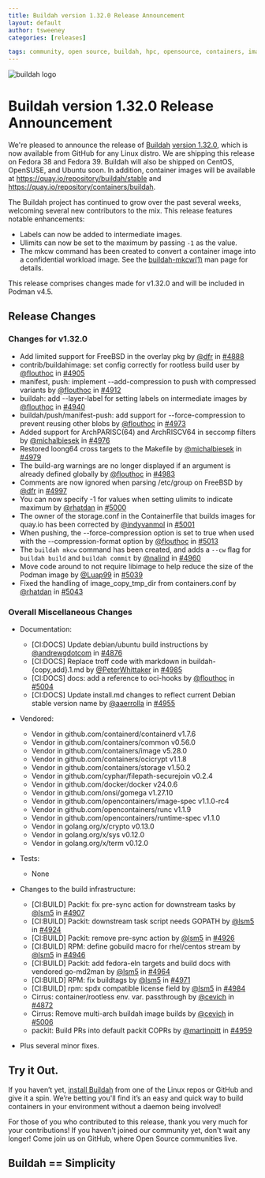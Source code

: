 ```yaml
---
title: Buildah version 1.32.0 Release Announcement
layout: default
author: tsweeney
categories: [releases]

tags: community, open source, buildah, hpc, opensource, containers, images, image
---
```

![buildah logo](https://buildah.io/images/buildah.png)

# Buildah version 1.32.0 Release Announcement

We're pleased to announce the release of [Buildah](https://github.com/containers/buildah) [version 1.32.0](https://github.com/containers/buildah/releases/tag/v1.32.0), which is now available from GitHub for any Linux distro.  We are shipping this release on Fedora 38 and Fedora 39.  Buildah will also be shipped on CentOS, OpenSUSE, and Ubuntu soon.  In addition, container images will be available at https://quay.io/repository/buildah/stable and https://quay.io/repository/containers/buildah.

The Buildah project has continued to grow over the past several weeks, welcoming several new contributors to the mix.  This release features notable enhancements: 
<!--readmore -->
 * Labels can now be added to intermediate images.
 * Ulimits can now be set to the maximum by passing `-1` as the value.
 * The mkcw command has been created to convert a container image into a confidential workload image.  See the [buildah-mkcw(1)](https://github.com/containers/buildah/blob/main/docs/buildah-mkcw.1.md) man page for details.

This release comprises changes made for v1.32.0 and will be included in Podman v4.5.

## Release Changes

### Changes for v1.32.0
   * Add limited support for FreeBSD in the overlay pkg by [@dfr](https://github.com/dfr) in [#4888](https://github.com/containers/buildah/pull/4888)
   * contrib/buildahimage: set config correctly for rootless build user by [@flouthoc](https://github.com/flouthoc) in [#4905](https://github.com/containers/buildah/pull/4905)
   * manifest, push: implement --add-compression to push with compressed variants by [@flouthoc](https://github.com/flouthoc) in [#4912](https://github.com/containers/buildah/pull/4912)
   * buildah: add --layer-label for setting labels on intermediate images by [@flouthoc](https://github.com/flouthoc) in [#4940](https://github.com/containers/buildah/pull/4940)
   * buildah/push/manifest-push: add support for --force-compression to prevent reusing other blobs by [@flouthoc](https://github.com/flouthoc) in [#4973](https://github.com/containers/buildah/pull/4973)
   * Added support for ArchPARISC(64) and ArchRISCV64 in seccomp filters by [@michalbiesek](https://github.com/michalbiesek) in [#4976](https://github.com/containers/buildah/pull/4976)
   * Restored loong64 cross targets to the Makefile by [@michalbiesek](https://github.com/michalbiesek) in [#4979](https://github.com/containers/buildah/pull/4979)
   * The build-arg warnings are no longer displayed if an argument is already defined globally by [@flouthoc](https://github.com/flouthoc) in [#4983](https://github.com/containers/buildah/pull/4983)
   * Comments are now ignored when parsing /etc/group on FreeBSD by [@dfr](https://github.com/dfr) in [#4997](https://github.com/containers/buildah/pull/4997)
   * You can now specify -1 for values when setting ulimits to indicate maximum by [@rhatdan](https://github.com/rhatdan) in [#5000](https://github.com/containers/buildah/pull/5000)
   * The owner of the storage.conf in the Containerfile that builds images for quay.io has been corrected by [@indyvanmol](https://github.com/indyvanmol) in [#5001](https://github.com/containers/buildah/pull/5001)
   * When pushing, the --force-compression option is set to true when used with the --compression-format option by [@flouthoc](https://github.com/flouthoc) in [#5013](https://github.com/containers/buildah/pull/5013)
   * The `buildah mkcw` command has been created, and adds a `--cw` flag for `buildah build` and `buildah commit` by [@nalind](https://github.com/nalind) in [#4960](https://github.com/containers/buildah/pull/4960)
   * Move code around to not require libimage to help reduce the size of the Podman image by [@Luap99](https://github.com/Luap99) in [#5039](https://github.com/containers/buildah/pull/5039)
   * Fixed the handling of image_copy_tmp_dir from containers.conf by [@rhatdan](https://github.com/rhatdan) in [#5043](https://github.com/containers/buildah/pull/5043)

### Overall Miscellaneous Changes  
* Documentation:
   * [CI:DOCS] Update debian/ubuntu build instructions by [@andrewgdotcom](https://github.com/andrewgdotcom) in [#4876](https://github.com/containers/buildah/pull/4876)    
   * [CI:DOCS] Replace troff code with markdown in buildah-{copy,add}.1.md by [@PeterWhittaker](https://github.com/PeterWhittaker) in [#4985](https://github.com/containers/buildah/pull/4985)
   * [CI:DOCS] docs: add a reference to oci-hooks by [@flouthoc](https://github.com/flouthoc) in [#5004](https://github.com/containers/buildah/pull/5004)
   * [CI:DOCS] Update install.md changes to reflect current Debian stable version name by [@aaerrolla](https://github.com/aaerrolla) in [#4955](https://github.com/containers/buildah/pull/4955)

* Vendored:
   * Vendor in github.com/containerd/containerd v1.7.6
   * Vendor in github.com/containers/common v0.56.0
   * Vendor in github.com/containers/image v5.28.0
   * Vendor in github.com/containers/ocicrypt v1.1.8
   * Vendor in github.com/containers/storage v1.50.2
   * Vendor in github.com/cyphar/filepath-securejoin v0.2.4
   * Vendor in github.com/docker/docker v24.0.6
   * Vendor in github.com/onsi/gomega v1.27.10
   * Vendor in github.com/opencontainers/image-spec v1.1.0-rc4
   * Vendor in github.com/opencontainers/runc v1.1.9
   * Vendor in github.com/opencontainers/runtime-spec v1.1.0
   * Vendor in golang.org/x/crypto v0.13.0
   * Vendor in golang.org/x/sys v0.12.0
   * Vendor in golang.org/x/term v0.12.0

* Tests:
   *  None

* Changes to the build infrastructure:
   * [CI:BUILD] Packit: fix pre-sync action for downstream tasks by [@lsm5](https://github.com/lsm5) in [#4907](https://github.com/containers/buildah/pull/4907)
   * [CI:BUILD] Packit: downstream task script needs GOPATH by [@lsm5](https://github.com/lsm5)  in [#4924](https://github.com/containers/buildah/pull/4924)
   * [CI:BUILD] Packit: remove pre-sync action by [@lsm5](https://github.com/lsm5)  in [#4926](https://github.com/containers/buildah/pull/4926)
   * [CI:BUILD] RPM: define gobuild macro for rhel/centos stream by [@lsm5](https://github.com/lsm5)  in [#4946](https://github.com/containers/buildah/pull/4946)
   * [CI:BUILD] Packit: add fedora-eln targets and build docs with vendored go-md2man by [@lsm5](https://github.com/lsm5)  in [#4964](https://github.com/containers/buildah/pull/4964)
   * [CI:BUILD] RPM: fix buildtags by [@lsm5](https://github.com/lsm5)  in [#4971](https://github.com/containers/buildah/pull/4971)
   * [CI:BUILD] rpm: spdx compatible license field by [@lsm5](https://github.com/lsm5)  in [#4984](https://github.com/containers/buildah/pull/4984)
   * Cirrus: container/rootless env. var. passthrough by [@cevich](https://github.com/cevich) in [#4872](https://github.com/containers/buildah/pull/4872)
   * Cirrus: Remove multi-arch buildah image builds by [@cevich](https://github.com/cevich) in [#5006](https://github.com/containers/buildah/pull/5006)
   * packit: Build PRs into default packit COPRs by [@martinpitt](https://github.com/martinpitt) in [#4959](https://github.com/containers/buildah/pull/4959)
	
 

* Plus several minor fixes.

## Try it Out.
 
If you haven’t yet, [install Buildah](https://github.com/containers/buildah/blob/master/install.md) from one of the Linux repos or GitHub and give it a spin.  We’re betting you'll find it’s an easy and quick way to build containers in your environment without a daemon being involved!

For those of you who contributed to this release, thank you very much for your contributions!  If you haven't joined our community yet, don't wait any longer!  Come join us on GitHub, where Open Source communities live.

## Buildah == Simplicity
